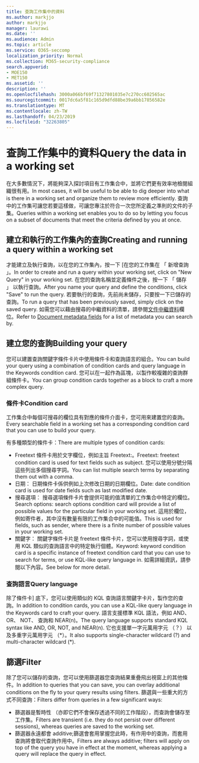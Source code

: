 ```yaml
---
title: 查詢工作集中的資料
ms.author: markjjo
author: markjjo
manager: laurawi
ms.date: ''
ms.audience: Admin
ms.topic: article
ms.service: O365-seccomp
localization_priority: Normal
ms.collection: M365-security-compliance
search.appverid:
- MOE150
- MET150
ms.assetid: ''
description: ''
ms.openlocfilehash: 3000a066bf69f71327801035e7c270cc602565ac
ms.sourcegitcommit: 0017dc6a5f81c165d9dfd88be39a6bb17856582e
ms.translationtype: MT
ms.contentlocale: zh-TW
ms.lasthandoff: 04/23/2019
ms.locfileid: "32263805"
---
```

# <a name="query-the-data-in-a-working-set"></a><span data-ttu-id="0b0c4-102">查詢工作集中的資料</span><span class="sxs-lookup"><span data-stu-id="0b0c4-102">Query the data in a working set</span></span>

<span data-ttu-id="0b0c4-103">在大多數情況下，將能夠深入探討項目有工作集合中，並將它們更有效率地檢閱組織很有用。</span><span class="sxs-lookup"><span data-stu-id="0b0c4-103">In most cases, it will be useful to be able to dig deeper into what is there in a working set and organize them to review more efficiently.</span></span> <span data-ttu-id="0b0c4-104">查詢中的工作集可讓您若要這樣做，可讓您專注於符合一次您所定義之準則的文件的子集。</span><span class="sxs-lookup"><span data-stu-id="0b0c4-104">Queries within a working set enables you to do so by letting you focus on a subset of documents that meet the criteria defined by you at once.</span></span>

## <a name="creating-and-running-a-query-within-a-working-set"></a><span data-ttu-id="0b0c4-105">建立和執行的工作集內的查詢</span><span class="sxs-lookup"><span data-stu-id="0b0c4-105">Creating and running a query within a working set</span></span>

<span data-ttu-id="0b0c4-106">才能建立及執行查詢，以在您的工作集內，按一下 [在您的工作集在 「 新增查詢 」。</span><span class="sxs-lookup"><span data-stu-id="0b0c4-106">In order to create and run a query within your working set, click on "New Query" in your working set.</span></span> <span data-ttu-id="0b0c4-107">在您的查詢名稱並定義條件之後，按一下 「 儲存 」 以執行查詢。</span><span class="sxs-lookup"><span data-stu-id="0b0c4-107">After you name your query and define the conditions, click "Save" to run the query.</span></span> <span data-ttu-id="0b0c4-108">若要執行的查詢，先前尚未儲存，只要按一下已儲存的查詢。</span><span class="sxs-lookup"><span data-stu-id="0b0c4-108">To run a query that has been previously saved, simply click on the saved query.</span></span> <span data-ttu-id="0b0c4-109">如需您可以藉由搜尋的中繼資料的清單，請參閱[文件中繼資料](document-metadata-fields.md)欄位。</span><span class="sxs-lookup"><span data-stu-id="0b0c4-109">Refer to [Document metadata fields](document-metadata-fields.md) for a list of metadata you can search by.</span></span>

## <a name="building-your-query"></a><span data-ttu-id="0b0c4-110">建立您的查詢</span><span class="sxs-lookup"><span data-stu-id="0b0c4-110">Building your query</span></span>

<span data-ttu-id="0b0c4-111">您可以建置查詢關鍵字條件卡片中使用條件卡和查詢語言的組合。</span><span class="sxs-lookup"><span data-stu-id="0b0c4-111">You can build your query using a combination of condition cards and query language in the Keywords condition card.</span></span> <span data-ttu-id="0b0c4-112">您可以在一起作為區塊，以製作較複雜的查詢群組條件卡。</span><span class="sxs-lookup"><span data-stu-id="0b0c4-112">You can group condition cards together as a block to craft a more complex query.</span></span>

### <a name="condition-card"></a><span data-ttu-id="0b0c4-113">條件卡</span><span class="sxs-lookup"><span data-stu-id="0b0c4-113">Condition card</span></span>

<span data-ttu-id="0b0c4-114">工作集合中每個可搜尋的欄位具有對應的條件介面卡，您可用來建置您的查詢。</span><span class="sxs-lookup"><span data-stu-id="0b0c4-114">Every searchable field in a working set has a corresponding condition card that you can use to build your query.</span></span>

<span data-ttu-id="0b0c4-115">有多種類型的條件卡：</span><span class="sxs-lookup"><span data-stu-id="0b0c4-115">There are multiple types of condition cards:</span></span>
- <span data-ttu-id="0b0c4-116">Freetext 條件卡用於文字欄位，例如主旨 Freetext:。</span><span class="sxs-lookup"><span data-stu-id="0b0c4-116">Freetext: freetext condition card is used for text fields such as subject.</span></span> <span data-ttu-id="0b0c4-117">您可以使用分號分隔這些列出多個搜尋字詞。</span><span class="sxs-lookup"><span data-stu-id="0b0c4-117">You can list multiple search terms by separating them out with a comma.</span></span>
- <span data-ttu-id="0b0c4-118">日期： 日期條件卡係供例如上次修改日期的日期欄位。</span><span class="sxs-lookup"><span data-stu-id="0b0c4-118">Date: date condition card is used for date fields such as last modified date.</span></span>
- <span data-ttu-id="0b0c4-119">搜尋選項： 搜尋選項條件卡片會提供可能的值清單的工作集合中特定的欄位。</span><span class="sxs-lookup"><span data-stu-id="0b0c4-119">Search options: search options condition card will provide a list of possible values for the particular field in your working set.</span></span> <span data-ttu-id="0b0c4-120">這用於欄位，例如寄件者，其中沒有數量有限的工作集合中的可能值。</span><span class="sxs-lookup"><span data-stu-id="0b0c4-120">This is used for fields, such as sender, where there is a finite number of possible values in your working set.</span></span>
- <span data-ttu-id="0b0c4-121">關鍵字： 關鍵字條件卡片是 freetext 條件卡片，您可以使用搜尋字詞，或使用 KQL 類似的查詢語言中的特定執行個體。</span><span class="sxs-lookup"><span data-stu-id="0b0c4-121">Keyword: keyword condition card is a specific instance of freetext condition card that you can use to search for terms, or use KQL-like query language in.</span></span> <span data-ttu-id="0b0c4-122">如需詳細資訊，請參閱以下內容。</span><span class="sxs-lookup"><span data-stu-id="0b0c4-122">See below for more detail.</span></span>

### <a name="query-language"></a><span data-ttu-id="0b0c4-123">查詢語言</span><span class="sxs-lookup"><span data-stu-id="0b0c4-123">Query language</span></span>

<span data-ttu-id="0b0c4-124">除了條件卡] 底下，您可以使用類似的 KQL 查詢語言關鍵字卡片，製作您的查詢。</span><span class="sxs-lookup"><span data-stu-id="0b0c4-124">In addition to condition cards, you can use a KQL-like query language in the Keywords card to craft your query.</span></span> <span data-ttu-id="0b0c4-125">語言支援標準 KQL 語法，例如 AND、 OR、 NOT、 查詢和 NEAR(n)。</span><span class="sxs-lookup"><span data-stu-id="0b0c4-125">The query language supports standard KQL syntax like AND, OR, NOT, and NEAR(n).</span></span> <span data-ttu-id="0b0c4-126">它也支援單一字元萬用字元 （？） 以及多重字元萬用字元 （\*）。</span><span class="sxs-lookup"><span data-stu-id="0b0c4-126">It also supports single-character wildcard (?) and multi-character wildcard (\*).</span></span>

## <a name="filter"></a><span data-ttu-id="0b0c4-127">篩選</span><span class="sxs-lookup"><span data-stu-id="0b0c4-127">Filter</span></span>

<span data-ttu-id="0b0c4-128">除了您可以儲存的查詢，您可以使用篩選器您查詢結果重疊飛出視窗上的其他條件。</span><span class="sxs-lookup"><span data-stu-id="0b0c4-128">In addition to queries that you can save, you can overlay additional conditions on the fly to your query results using filters.</span></span> <span data-ttu-id="0b0c4-129">篩選與一些重大的方式不同查詢：</span><span class="sxs-lookup"><span data-stu-id="0b0c4-129">Filters differ from queries in a few significant ways:</span></span>
- <span data-ttu-id="0b0c4-130">篩選器是暫時性 （亦即它們不會保存透過不同的工作階段），而查詢會儲存至工作集。</span><span class="sxs-lookup"><span data-stu-id="0b0c4-130">Filters are transient (i.e. they do not persist over different sessions), whereas queries are saved to the working set.</span></span>
- <span data-ttu-id="0b0c4-131">篩選器永遠都會 additive;篩選會套用掌握您此時，有作用中的查詢，而套用查詢將會取代查詢作用中。</span><span class="sxs-lookup"><span data-stu-id="0b0c4-131">Filters are always additive; filters will apply on top of the query you have in effect at the moment, whereas applying a query will replace the query in effect.</span></span>